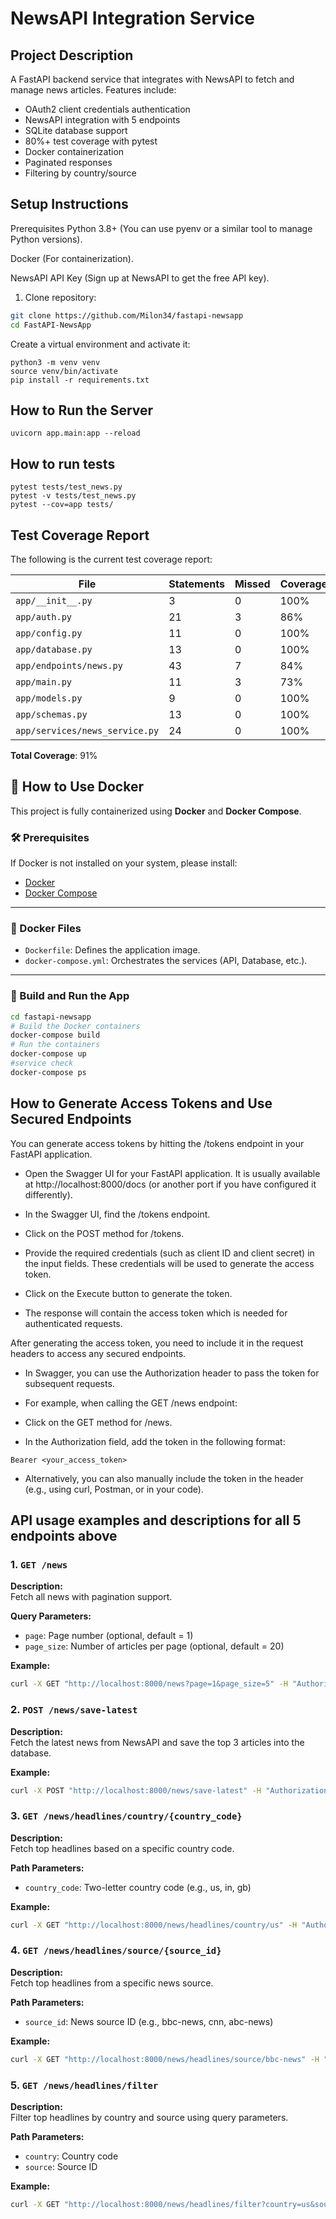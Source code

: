 # NewsAPI Integration Service

## Project Description
A FastAPI backend service that integrates with NewsAPI to fetch and manage news articles. Features include:
- OAuth2 client credentials authentication
- NewsAPI integration with 5 endpoints
- SQLite database support
- 80%+ test coverage with pytest
- Docker containerization
- Paginated responses
- Filtering by country/source

## Setup Instructions
Prerequisites
Python 3.8+ (You can use pyenv or a similar tool to manage Python versions).

Docker (For containerization).

NewsAPI API Key (Sign up at NewsAPI to get the free API key).
1. Clone repository:
```bash
git clone https://github.com/Milon34/fastapi-newsapp
cd FastAPI-NewsApp
```
Create a virtual environment and activate it:
```
python3 -m venv venv
source venv/bin/activate 
pip install -r requirements.txt

```
## How to Run the Server
```
uvicorn app.main:app --reload
```
## How to run tests
```
pytest tests/test_news.py
pytest -v tests/test_news.py
pytest --cov=app tests/
```
## Test Coverage Report

The following is the current test coverage report:

| File                          | Statements | Missed | Coverage |
|-------------------------------|------------|--------|----------|
| `app/__init__.py`              | 3          | 0      | 100%     |
| `app/auth.py`                  | 21         | 3      | 86%      |
| `app/config.py`                | 11         | 0      | 100%     |
| `app/database.py`              | 13         | 0      | 100%     |
| `app/endpoints/news.py`        | 43         | 7      | 84%      |
| `app/main.py`                  | 11         | 3      | 73%      |
| `app/models.py`                | 9          | 0      | 100%     |
| `app/schemas.py`               | 13         | 0      | 100%     |
| `app/services/news_service.py` | 24         | 0      | 100%     |

**Total Coverage**: 91%

## 🐳 How to Use Docker

This project is fully containerized using **Docker** and **Docker Compose**.

### 🛠️ Prerequisites

If Docker is not installed on your system, please install:

- [Docker](https://docs.docker.com/get-docker/)
- [Docker Compose](https://docs.docker.com/compose/install/)

---

### 📁 Docker Files

- `Dockerfile`: Defines the application image.
- `docker-compose.yml`: Orchestrates the services (API, Database, etc.).

---

### 🚀 Build and Run the App

```bash
cd fastapi-newsapp
# Build the Docker containers
docker-compose build
# Run the containers
docker-compose up
#service check
docker-compose ps
```

## How to Generate Access Tokens and Use Secured Endpoints

You can generate access tokens by hitting the /tokens endpoint in your FastAPI application.

- Open the Swagger UI for your FastAPI application. It is usually available at http://localhost:8000/docs (or another port if you have configured it differently).

- In the Swagger UI, find the /tokens endpoint.

- Click on the POST method for /tokens.

- Provide the required credentials (such as client ID and client secret) in the input fields. These credentials will be used to generate the access token.

- Click on the Execute button to generate the token.

- The response will contain the access token which is needed for authenticated requests.

After generating the access token, you need to include it in the request headers to access any secured endpoints.

- In Swagger, you can use the Authorization header to pass the token for subsequent requests.

- For example, when calling the GET /news endpoint:

- Click on the GET method for /news.

- In the Authorization field, add the token in the following format:
```
Bearer <your_access_token>
```
- Alternatively, you can also manually include the token in the header (e.g., using curl, Postman, or in your code).

## API usage examples and descriptions for all 5 endpoints above

### 1. `GET /news`

**Description:**  
Fetch all news with pagination support.

**Query Parameters:**
- `page`: Page number (optional, default = 1)
- `page_size`: Number of articles per page (optional, default = 20)

**Example:**
```bash
curl -X GET "http://localhost:8000/news?page=1&page_size=5" -H "Authorization: Bearer <your_token>"
```
### 2. `POST /news/save-latest`

**Description:**  
Fetch the latest news from NewsAPI and save the top 3 articles into the database.

**Example:**
```bash
curl -X POST "http://localhost:8000/news/save-latest" -H "Authorization: Bearer <your_token>"
```
### 3. `GET /news/headlines/country/{country_code}`

**Description:**  
Fetch top headlines based on a specific country code.

**Path Parameters:**
- `country_code`: Two-letter country code (e.g., us, in, gb)

**Example:**
```bash
curl -X GET "http://localhost:8000/news/headlines/country/us" -H "Authorization: Bearer <your_token>"
```

### 4. `GET /news/headlines/source/{source_id}`

**Description:**  
Fetch top headlines from a specific news source.

**Path Parameters:**
- `source_id`: News source ID (e.g., bbc-news, cnn, abc-news)

**Example:**
```bash
curl -X GET "http://localhost:8000/news/headlines/source/bbc-news" -H "Authorization: Bearer <your_token>"
```
### 5. `GET /news/headlines/filter`

**Description:**  
Filter top headlines by country and source using query parameters.

**Path Parameters:**
- `country`: Country code
- `source`: Source ID

**Example:**
```bash
curl -X GET "http://localhost:8000/news/headlines/filter?country=us&source=cnn" -H "Authorization: Bearer <access_token>"
```
